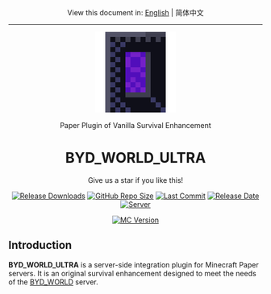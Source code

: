 <p align="center">
    View this document in: <a href="./README.md">English</a> | 简体中文
</p>

---

<a href="https://github.com/Data708983/BYD_WORLD_ULTRA">
  <p align="center"><img src="https://github.com/Data708983/BYD_WORLD_ULTRA/blob/master/Doc/Img/neitherDoor4.png" alt="BYD_ICON"></p>
</a>
<!-- <p align="center">Vanilla Survival Enhancement Server Basic Integration Plugin</p> -->
<p align="center">Paper Plugin of Vanilla Survival Enhancement</p>
<h1 align="center">BYD_WORLD_ULTRA</h1>

<p align="center">
    Give us a star if you like this!
</p>

<p align="center">
  <a href="https://github.com/Data708983/BYD_WORLD_ULTRA/releases"><img src="https://img.shields.io/github/downloads/Data708983/BYD_WORLD_ULTRA/total?color=%239F7AEA" alt="Release Downloads"></a>
  <a href="#"><img src="https://img.shields.io/github/repo-size/Data708983/BYD_WORLD_ULTRA?color=6882C4" alt="GitHub Repo Size"></a>
  <a href="#"><img src="https://img.shields.io/github/last-commit/Data708983/BYD_WORLD_ULTRA?color=%23638e66" alt="Last Commit"></a>
  <a href="#"><img src="https://img.shields.io/github/release-date/Data708983/BYD_WORLD_ULTRA?color=%15" alt="Release Date"></a>
  <a href="https://skin.dataseven.fun/"><img src="https://img.shields.io/badge/server-BYD__WORLD-%23cf51c6" alt="Server"></a>
</p>
<p align="center">
  <a href="#"><img src="https://img.shields.io/badge/MC_version-1.21.x-blue" alt="MC Version"></a>
</p>



## Introduction

**BYD_WORLD_ULTRA** is a server-side integration plugin for Minecraft Paper servers. It is an original survival enhancement designed to meet the needs of the [BYD_WORLD](https://skin.dataseven.fun) server.
